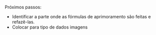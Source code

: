 Próximos passos:
- Identificar a parte onde as fórmulas de aprimoramento são feitas e refazê-las.
- Colocar para tipo de dados imagens
